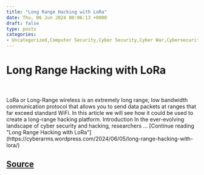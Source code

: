 ```yaml
---
title: "Long Range Hacking with LoRa"
date: Thu, 06 Jun 2024 00:06:13 +0000
draft: false
type: posts
categories: 
- Uncategorized,Computer Security,Cyber Security,Cyber War,Cybersecurity,Hacking,Linux,LoRa,Network Security,Pentesting,RaspberryPi,Security
---
```

# Long Range Hacking with LoRa

<br/>

<br/>
LoRa or Long-Range wireless is an extremely long range, low bandwidth communication protocol that allows you to send data packets at ranges that far exceed standard WiFi. In this article we will see how it could be used to create a long-range hacking platform. Introduction In the ever-evolving landscape of cyber security and hacking, researchers … [Continue reading "Long Range Hacking with LoRa"](https://cyberarms.wordpress.com/2024/06/05/long-range-hacking-with-lora/)

[Source](https://cyberarms.wordpress.com/2024/06/05/long-range-hacking-with-lora/)
<br/>
---
